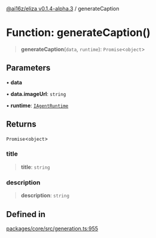 [@ai16z/eliza v0.1.4-alpha.3](../index.md) / generateCaption

# Function: generateCaption()

> **generateCaption**(`data`, `runtime`): `Promise`\<`object`\>

## Parameters

• **data**

• **data.imageUrl**: `string`

• **runtime**: [`IAgentRuntime`](../interfaces/IAgentRuntime.md)

## Returns

`Promise`\<`object`\>

### title

> **title**: `string`

### description

> **description**: `string`

## Defined in

[packages/core/src/generation.ts:955](https://github.com/ai16z/eliza/blob/main/packages/core/src/generation.ts#L955)
